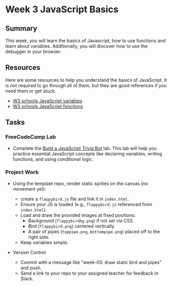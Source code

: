 # Week 3 JavaScript Basics

## Summary

This week, you will learn the basics of Javascript, how to use functions and learn about variables. Additionally, you will discover how to use the debugger in your browser.

## Resources

Here are some resources to help you understand the basics of JavaScript. It is not required to go through all of them, but they are good references if you need them or get stuck.

- [W3 schools JavaScript variables](https://www.w3schools.com/js/js_variables.asp)
- [W3 schools JavaScript functions](https://www.w3schools.com/js/js_functions.asp)

## Tasks

### FreeCodeCamp Lab

- Complete the [Build a JavaScript Trivia Bot](https://www.freecodecamp.org/learn/full-stack-developer/lab-javascript-trivia-bot/lab-javascript-trivia-bot) lab. This lab will help you practice essential JavaScript concepts like declaring variables, writing functions, and using conditional logic.

### Project Work

- Using the template repo, render static sprites on the canvas (no movement yet):
  - create a `flappybird.js` file and link it in `index.html`.
  - Ensure your JS is loaded (e.g., `flappybird.js` referenced from `index.html`).
  - Load and draw the provided images at fixed positions:
    - Background (`flappybirdbg.png`) if not set via CSS.
    - Bird (`flappybird.png`) centered vertically.
    - A pair of pipes (`toppipe.png`, `bottompipe.png`) placed off to the right side.
  - Keep variables simple.

- Version Control
  - Commit with a message like "week-03: draw static bird and pipes" and push.
  - Send a link to your repo to your assigned teacher for feedback in Slack.

